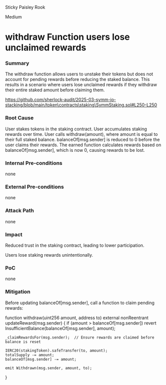 Sticky Paisley Rook

Medium

# withdraw Function users lose unclaimed rewards

### Summary

The withdraw function allows users to unstake their tokens but does not account for pending rewards before reducing the staked balance. This results in a scenario where users lose unclaimed rewards if they withdraw their entire staked amount before claiming them.


https://github.com/sherlock-audit/2025-03-symm-io-stacking/blob/main/token\contracts\staking\SymmStaking.sol#L250-L250

### Root Cause

User stakes tokens in the staking contract.
User accumulates staking rewards over time.
User calls withdraw(amount), where amount is equal to their full staked balance.
balanceOf[msg.sender] is reduced to 0 before the user claims their rewards.
The earned function calculates rewards based on balanceOf[msg.sender], which is now 0, causing rewards to be lost.

### Internal Pre-conditions

none

### External Pre-conditions

none

### Attack Path

none

### Impact

Reduced trust in the staking contract, leading to lower participation.

Users lose staking rewards unintentionally.

### PoC

none

### Mitigation

Before updating balanceOf[msg.sender], call a function to claim pending rewards:

function withdraw(uint256 amount, address to) external nonReentrant updateReward(msg.sender) {
    if (amount > balanceOf[msg.sender]) revert InsufficientBalance(balanceOf[msg.sender], amount);

    _claimRewardsFor(msg.sender);  // Ensure rewards are claimed before balance is reset

    IERC20(stakingToken).safeTransfer(to, amount);
    totalSupply -= amount;
    balanceOf[msg.sender] -= amount;

    emit Withdrawn(msg.sender, amount, to);
}
